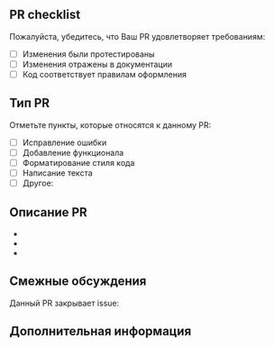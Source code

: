 <!-- Подробнее об оформлении PR можно прочитать в файле документе CONTRIBUTING.md -->

## PR checklist

Пожалуйста, убедитесь, что Ваш PR удовлетворяет требованиям:

- [ ] Изменения были протестированы
- [ ] Изменения отражены в документации
- [ ] Код соответствует правилам оформления

## Тип PR

Отметьте пункты, которые относятся к данному PR:

- [ ] Исправление ошибки
- [ ] Добавление функционала
- [ ] Форматирование стиля кода
- [ ] Написание текста
- [ ] Другое:

## Описание PR
<!-- Описание изменений. -->

-
-
-

## Смежные обсуждения
<!-- Ссылки на PR и issue, к которым относится данный PR -->

Данный PR закрывает issue:

## Дополнительная информация
